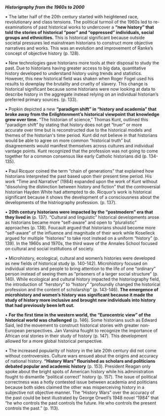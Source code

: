 ***Historigraphy from the 1960s to 2000***

•	The latter half of the 20th century started with heightened race, revolutionary and class tensions. The political turmoil of the 1960s led to re-examinations of past historical works to undercover a **“new history” that told the stories of historical “poor” and “oppressed” individuals, social groups and ethnicities.** This is historical significant because outside societal pressures led mainstream historians to construct more objective narratives and works. This was an evolution and improvement of Ranke’s concept of objective history (p. 128). 

•	New technologies gave historians more tools at their disposal to study the past. Due to historians having greater access to big data, quantitative history developed to understand history using trends and statistics. However, this new historical field was shaken when Roger Fogel used his results to downplay the brutality and cruelty of slavery. This change is historical significant because some historians were now looking at data to describe history in the aggregate instead relying on an individual historian’s preferred primary sources. (p. 133). 

•	Popkin depicted a new **“paradigm shift” in “history and academia” that broke away from the Enlightenment’s historical viewpoint that knowledge grew over time.** “The historian of science,” Thomas Kunt, outlined this “paradigm shift” by stating that history does not get “truer” or more accurate over time but is reconstructed due to the historical models and themes of the historian's time period. Kunt did not believe in that historians would be able to agree on more common “historical truth” but disagreements would manifest themselves across cultures and individual vantage points. Kunt recognized that the profession was not going to come together for a common consensus like early Catholic historians did (p. 134-135). 

•	Paul Ricquor coined the term “chain of generations” that explained how historians interpreted the past based upon their present time period. His work “Time and Narrative” (1984) expanded upon the work of Kunt without “dissolving the distinction between history and fiction” that the controversial historian Hayden White had attempted to do. Ricquor’s work is historical significant because it shows the development of a consciousness about the developments of the histriography profession. (p. 137). 

•	**20th century historians were impacted by the “postmodern” era that they lived in** (p. 137). “Cultural and linguistic” historical developments arose as historians became more “self-aware” and open to “pluralistic” approaches (p. 138). Foucault argued that historians should become more “self-aware” of the influence and magnitude of their work while Koselleck argued for multiple “histories” to take root instead on a uniform “history” (p. 139). In the 1960s and 1970s, the third wave of the Annales School focused on cultural and social institutions of society.

•	Microhistory, ecological, cultural and women’s histories were developed as new fields of historical study (p. 140-142). Microhistory focused on individual stories and people to bring attention to the life of one “ordinary” person instead of seeing them as “prisoners of a larger social structure” (p. 140). While ecological and cultural history impacted the historiography field, the introduction of “herstory” to “history” “profoundly changed the historical profession and the content of scholarship” (p. 143-146). **The emergence of microhistory and women’s history was significant because it made the study of history more inclusive and brought new individuals into history that had previously been left out.** 

•	**For the first time in the western world, the “Eurocentric view” of the historical world was challenged** (p. 146). Some historians such as Edward Said, led the movement to construct historical stories with greater non-European perspectives. Jan Vansina fought to recognize the importance of African oral stories in their study of history (p. 147). This development allowed for a more global historical perspective.  

•	The increased popularity of history in the late 20th century did not come without controversies. Culture wars ensued about the origins and accuracy of national history. **“History Wars” flourished as scholars and politicians debated popular and academic history** (p. 153). President Reagan only spoke about the bright spots of American history while his administration fought to dismantle “political correct” history (p. 157). The issue of political correctness was a hotly contested issue between academia and politicians because both sides claimed the other was misperceiving history in a subjective not objective manner. The “History Wars” over the accuracy of the past could be best illustrated by George Orwell’s 1948 novel “1984” that “he who controls the past controls the future. He who controls the present controls the past.” (p. 113). 
